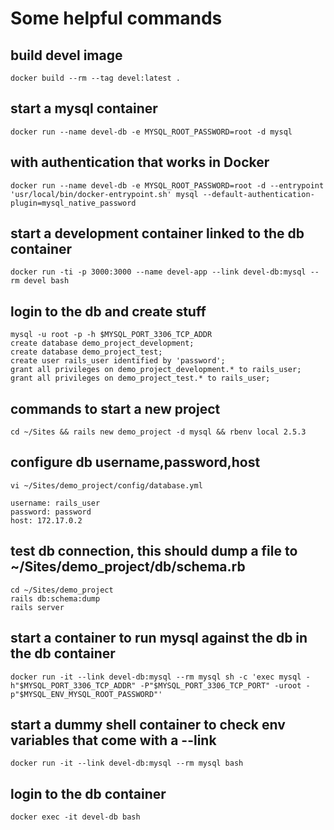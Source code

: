 # Some helpful commands

## build devel image
```
docker build --rm --tag devel:latest .
```

## start a mysql container
```
docker run --name devel-db -e MYSQL_ROOT_PASSWORD=root -d mysql
```

## with authentication that works in Docker
```
docker run --name devel-db -e MYSQL_ROOT_PASSWORD=root -d --entrypoint 'usr/local/bin/docker-entrypoint.sh' mysql --default-authentication-plugin=mysql_native_password
```

## start a development container linked to the db container
```
docker run -ti -p 3000:3000 --name devel-app --link devel-db:mysql --rm devel bash
```

## login to the db and create stuff
```
mysql -u root -p -h $MYSQL_PORT_3306_TCP_ADDR
create database demo_project_development;
create database demo_project_test;
create user rails_user identified by 'password';
grant all privileges on demo_project_development.* to rails_user;
grant all privileges on demo_project_test.* to rails_user;
```

## commands to start a new project
```
cd ~/Sites && rails new demo_project -d mysql && rbenv local 2.5.3
```

## configure db username,password,host
```
vi ~/Sites/demo_project/config/database.yml

username: rails_user
password: password
host: 172.17.0.2
```

## test db connection, this should dump a file to ~/Sites/demo_project/db/schema.rb
```
cd ~/Sites/demo_project
rails db:schema:dump
rails server
```

## start a container to run mysql against the db in the db container
```
docker run -it --link devel-db:mysql --rm mysql sh -c 'exec mysql -h"$MYSQL_PORT_3306_TCP_ADDR" -P"$MYSQL_PORT_3306_TCP_PORT" -uroot -p"$MYSQL_ENV_MYSQL_ROOT_PASSWORD"'
```

## start a dummy shell container to check env variables that come with a --link
```
docker run -it --link devel-db:mysql --rm mysql bash
```

## login to the db container
```
docker exec -it devel-db bash
```
